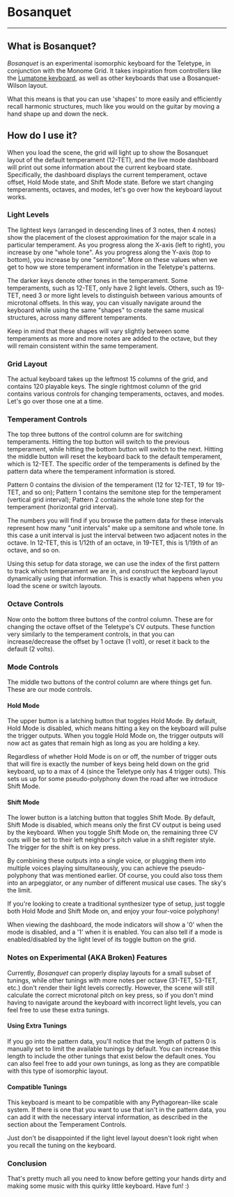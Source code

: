 # Bosanquet

--------------------------------------------------------------------------------

## What is Bosanquet?

_Bosanquet_ is an experimental isomorphic keyboard for the Teletype, in
conjunction with the Monome Grid. It takes inspiration from controllers like the
[Lumatone keyboard](https://www.lumatone.io/), as well as other keyboards that
use a Bosanquet-Wilson layout.

What this means is that you can use 'shapes' to more easily and efficiently
recall harmonic structures, much like you would on the guitar by moving a hand
shape up and down the neck.

## How do I use it?

When you load the scene, the grid will light up to show the Bosanquet layout of
the default temperament (12-TET), and the live mode dashboard will print out
some information about the current keyboard state. Specifically, the dashboard
displays the current temperament, octave offset, Hold Mode state, and Shift Mode
state. Before we start changing temperaments, octaves, and modes, let's go over
how the keyboard layout works.

### Light Levels

The lightest keys (arranged in descending lines of 3 notes, then 4 notes) show
the placement of the closest approximation for the major scale in a particular
temperament. As you progress along the X-axis (left to right), you increase by
one "whole tone". As you progress along the Y-axis (top to bottom), you increase
by one "semitone". More on these values when we get to how we store temperament
information in the Teletype's patterns.

The darker keys denote other tones in the temperament. Some temperaments, such
as 12-TET, only have 2 light levels. Others, such as 19-TET, need 3 or more
light levels to distinguish between various amounts of microtonal offsets. In
this way, you can visually navigate around the keyboard while using the same
"shapes" to create the same musical structures, across many different
temperaments.

Keep in mind that these shapes will vary slightly between some temperaments as
more and more notes are added to the octave, but they will remain consistent
within the same temperament.

### Grid Layout

The actual keyboard takes up the leftmost 15 columns of the grid, and contains
120 playable keys. The single rightmost column of the grid contains various
controls for changing temperaments, octaves, and modes. Let's go over those one
at a time.

### Temperament Controls

The top three buttons of the control column are for switching temperaments.
Hitting the top button will switch to the previous temperament, while hitting
the bottom button will switch to the next. Hitting the middle button will reset
the keyboard back to the default temperament, which is 12-TET. The specific
order of the temperaments is defined by the pattern data where the temperament
information is stored.

Pattern 0 contains the division of the temperament (12 for 12-TET, 19 for
19-TET, and so on); Pattern 1 contains the semitone step for the temperament
(vertical grid interval); Pattern 2 contains the whole tone step for the
temperament (horizontal grid interval).

The numbers you will find if you browse the pattern data for these intervals
represent how many "unit intervals" make up a semitone and whole tone. In this
case a unit interval is just the interval between two adjacent notes in the
octave. In 12-TET, this is 1/12th of an octave, in 19-TET, this is 1/19th of an
octave, and so on.

Using this setup for data storage, we can use the index of the first pattern to
track which temperament we are in, and construct the keyboard layout dynamically
using that information. This is exactly what happens when you load the scene or
switch layouts.

### Octave Controls

Now onto the bottom three buttons of the control column. These are for changing
the octave offset of the Teletype's CV outputs. These function very similarly to
the temperament controls, in that you can increase/decrease the offset by 1
octave (1 volt), or reset it back to the default (2 volts).

### Mode Controls

The middle two buttons of the control column are where things get fun. These are
our mode controls.

#### Hold Mode

The upper button is a latching button that toggles Hold Mode. By default, Hold
Mode is disabled, which means hitting a key on the keyboard will pulse the
trigger outputs. When you toggle Hold Mode on, the trigger outputs will now act
as gates that remain high as long as you are holding a key.

Regardless of whether Hold Mode is on or off, the number of trigger outs that
will fire is exactly the number of keys being held down on the grid keyboard, up
to a max of 4 (since the Teletype only has 4 trigger outs). This sets us up for
some pseudo-polyphony down the road after we introduce Shift Mode.

#### Shift Mode

The lower button is a latching button that toggles Shift Mode. By default, Shift
Mode is disabled, which means only the first CV output is being used by the
keyboard. When you toggle Shift Mode on, the remaining three CV outs will be set
to their left neighbor's pitch value in a shift register style. The trigger for
the shift is on key press.

By combining these outputs into a single voice, or plugging them into multiple
voices playing simultaneously, you can achieve the pseudo-polyphony that was
mentioned earlier. Of course, you could also toss them into an arpeggiator, or
any number of different musical use cases. The sky's the limit.

If you're looking to create a traditional synthesizer type of setup, just toggle
both Hold Mode and Shift Mode on, and enjoy your four-voice polyphony!

When viewing the dashboard, the mode indicators will show a '0' when the mode is
disabled, and a '1' when it is enabled. You can also tell if a mode is
enabled/disabled by the light level of its toggle button on the grid.

### Notes on Experimental (AKA Broken) Features

Currently, _Bosanquet_ can properly display layouts for a small subset of
tunings, while other tunings with more notes per octave (31-TET, 53-TET, etc.)
don't render their light levels correctly. However, the scene will still
calculate the correct microtonal pitch on key press, so if you don't mind having
to navigate around the keyboard with incorrect light levels, you can feel free
to use these extra tunings.

#### Using Extra Tunings

If you go into the pattern data, you'll notice that the length of pattern 0 is
manually set to limit the available tunings by default. You can increase this
length to include the other tunings that exist below the default ones. You can
also feel free to add your own tunings, as long as they are compatible with this
type of isomorphic layout.

#### Compatible Tunings

This keyboard is meant to be compatible with any Pythagorean-like scale system.
If there is one that you want to use that isn't in the pattern data, you can add
it with the necessary interval information, as described in the section about
the Temperament Controls.

Just don't be disappointed if the light level layout doesn't look right when you
recall the tuning on the keyboard.

### Conclusion

That's pretty much all you need to know before getting your hands dirty and
making some music with this quirky little keyboard. Have fun! :)
